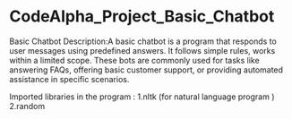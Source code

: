 # CodeAlpha_Project_Basic_Chatbot
Basic Chatbot
Description:A basic chatbot is a program that responds to user messages using predefined answers. It follows simple rules, works within a limited scope. These bots are commonly used for tasks like answering FAQs, offering basic customer support, or providing automated assistance in specific scenarios.

Imported libraries in the program : 1.nltk (for natural language program )
                                    2.random
